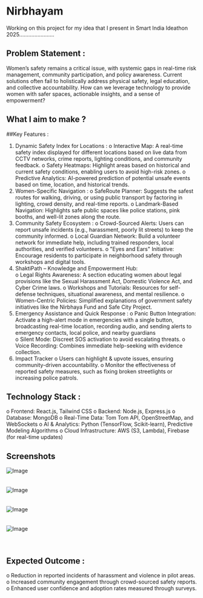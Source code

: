 # Nirbhayam
Working on this project for my idea that I present in  Smart India Ideathon 2025.......................

## Problem Statement : 
Women’s safety remains a critical issue, with systemic gaps in real-time risk management, 
community participation, and policy awareness. Current solutions often fail to holistically 
address physical safety, legal education, and collective accountability. How can we leverage 
technology to provide women with safer spaces, actionable insights, and a sense of 
empowerment?

## What I aim to make ?
##Key Features : 

1. Dynamic Safety Index for Locations : 
o Interactive Map: A real-time safety index displayed for different locations 
based on live data from CCTV networks, crime reports, lighting conditions, and 
community feedback. 
o Safety Heatmaps: Highlight areas based on historical and current safety 
conditions, enabling users to avoid high-risk zones. 
o Predictive Analytics: AI-powered prediction of potential unsafe events based 
on time, location, and historical trends. 
2. Women-Specific Navigation : 
o SafeRoute Planner: Suggests the safest routes for walking, driving, or using 
public transport by factoring in lighting, crowd density, and real-time reports. 
o Landmark-Based Navigation: Highlights safe public spaces like police 
stations, pink booths, and well-lit zones along the route. 
3. Community Safety Ecosystem : 
o Crowd-Sourced Alerts: Users can report unsafe incidents (e.g., harassment, 
poorly lit streets) to keep the community informed. 
o Local Guardian Network: Build a volunteer network for immediate help, 
including trained responders, local authorities, and verified volunteers. 
o "Eyes and Ears" Initiative: Encourage residents to participate in neighborhood 
safety through workshops and digital tools. 
4. ShaktiPath – Knowledge and Empowerment Hub:  
o Legal Rights Awareness: A section educating women about legal provisions 
like the Sexual Harassment Act, Domestic Violence Act, and Cyber Crime laws. 
o Workshops and Tutorials: Resources for self-defense techniques, situational 
awareness, and mental resilience. 
o Women-Centric Policies: Simplified explanations of government safety 
initiatives like the Nirbhaya Fund and Safe City Project. 
5. Emergency Assistance and Quick Response : 
o Panic Button Integration: Activate a high-alert mode in emergencies with a 
single button, broadcasting real-time location, recording audio, and sending 
alerts to emergency contacts, local police, and nearby guardians  
o Silent Mode: Discreet SOS activation to avoid escalating threats. 
o Voice Recording: Combines immediate help-seeking with evidence collection. 
6. Impact Tracker 
o Users can highlight & upvote issues, ensuring community-driven accountability. 
o Monitor the effectiveness of reported safety measures, such as fixing broken 
streetlights or increasing police patrols.

## Technology Stack : 
o Frontend: React.js, Tailwind CSS 
o Backend: Node.js, Express.js 
o Database: MongoDB 
o Real-Time Data: Tom Tom API, OpenStreetMap, and WebSockets 
o AI & Analytics: Python (TensorFlow, Scikit-learn), Predictive Modeling Algorithms 
o Cloud Infrastructure: AWS (S3, Lambda), Firebase (for real-time updates) 

## Screenshots
![Image](https://github.com/user-attachments/assets/22810ff8-52ac-4aa7-ae96-b37f6e321717)
<br>
<br>
<br>
![Image](https://github.com/user-attachments/assets/7b144bd6-92f5-4f84-a626-cd4d6685b40b)
<br>
<br>
<br>
![Image](https://github.com/user-attachments/assets/2f489d27-3d62-4d7c-910e-a4835320c1b3)
<br>
<br>
<br>
![Image](https://github.com/user-attachments/assets/cfb38041-b761-41b9-b7e2-0cbcf0e950cf)
<br>
<br>
<br>

## Expected Outcome : 
o Reduction in reported incidents of harassment and violence in pilot areas. 
o Increased community engagement through crowd-sourced safety reports. 
o Enhanced user confidence and adoption rates measured through surveys.

